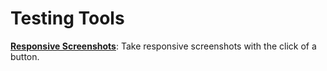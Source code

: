 # Testing Tools 
 
 **[Responsive Screenshots](https://responsive-screenshots.com/)**: Take responsive screenshots with the click of a button.
 
 
